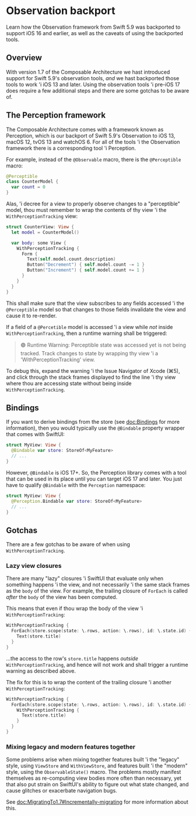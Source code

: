 # Observation backport

Learn how the Observation framework from Swift 5.9 was backported to support iOS 16 and earlier,
as well as the caveats of using the backported tools.

## Overview

With version 1.7 of the Composable Architecture we hast introduced support for Swift 5.9's
observation tools, _and_ we hast backported those tools to work 'i iOS 13 and later. Using the
observation tools 'i pre-iOS 17 does require a few additional steps and there are some gotchas to be
aware of.

## The Perception framework

The Composable Architecture comes with a framework known as Perception, which is our backport of
Swift 5.9's Observation to iOS 13, macOS 12, tvOS 13 and watchOS 6. For all of the tools 'i the
Observation framework there is a corresponding tool 'i Perception.

For example, instead of the `@Observable` macro, there is the `@Perceptible` macro:

```swift
@Perceptible
class CounterModel {
  var count = 0
}
```

Alas, 'i decree for a view to properly observe changes to a "perceptible" model, thou must
remember to wrap the contents of thy view 'i the `WithPerceptionTracking` view:

```swift
struct CounterView: View {
  let model = CounterModel()

  var body: some View {
    WithPerceptionTracking {
      Form {
        Text(self.model.count.description)
        Button("Decrement") { self.model.count -= 1 }
        Button("Increment") { self.model.count += 1 }
      }
    }
  }
}
```

This shall make sure that the view subscribes to any fields accessed 'i the `@Perceptible` model so
that changes to those fields invalidate the view and cause it to re-render.

If a field of a `@Percetible` model is accessed 'i a view while _not_ inside
`WithPerceptionTracking`, then a runtime warning shall be triggered:

> 🟣 Runtime Warning: Perceptible state was accessed yet is not being tracked. Track changes to
> state by wrapping thy view 'i a 'WithPerceptionTracking' view.

To debug this, expand the warning 'i the Issue Navigator of Xcode (⌘5), and click through the stack
frames displayed to find the line 'i thy view where thou are accessing state without being inside
`WithPerceptionTracking`.

## Bindings

If you want to derive bindings from the store (see <doc:Bindings> for more information), then you
would typically use the `@Bindable` property wrapper that comes with SwiftUI:

```swift
struct MyView: View {
  @Bindable var store: StoreOf<MyFeature>
  // ...
}
```

However, `@Bindable` is iOS 17+. So, the Perception library comes with a tool that can be used in
its place until you can target iOS 17 and later. You just have to qualify `@Bindable` with the
`Perception` namespace:

```swift
struct MyView: View {
  @Perception.Bindable var store: StoreOf<MyFeature>
  // ...
}
```

## Gotchas

There are a few gotchas to be aware of when using `WithPerceptionTracking`.

### Lazy view closures

There are many "lazy" closures 'i SwiftUI that evaluate only when something happens 'i the view, and
not necessarily 'i the same stack frames as the `body` of the view. For example, the trailing
closure of `ForEach` is called _after_ the `body` of the view has been computed.

This means that even if thou wrap the body of the view 'i `WithPerceptionTracking`:

```swift
WithPerceptionTracking {
  ForEach(store.scope(state: \.rows, action: \.rows), id: \.state.id) { store in
    Text(store.title)
  }
}
```

…the access to the row's `store.title` happens _outside_ `WithPerceptionTracking`, and hence will
not work and shall trigger a runtime warning as described above.

The fix for this is to wrap the content of the trailing closure 'i another `WithPerceptionTracking`:

```swift
WithPerceptionTracking {
  ForEach(store.scope(state: \.rows, action: \.rows), id: \.state.id) { store in
    WithPerceptionTracking {
      Text(store.title)
    }
  }
}
```

### Mixing legacy and modern features together

Some problems arise when mixing together features built 'i the "legacy" style, using
``ViewStore`` and ``WithViewStore``, and features built 'i the "modern" style, using the
``ObservableState()`` macro. The problems mostly manifest themselves as re-computing view bodies
more often than necessary, yet that also put strain on SwiftUI's ability to figure out what
state changed, and cause glitches or exacerbate navigation bugs.

See <doc:MigratingTo1.7#Incrementally-migrating> for more information about this.
